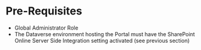 # Pre-Requisites

* Global Administrator Role
* The Dataverse environment hosting the Portal must have the SharePoint Online Server Side Integration setting activated (see previous section)
